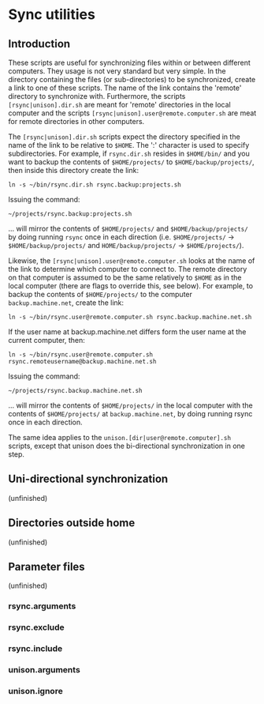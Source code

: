 Sync utilities
==============

Introduction
------------

These scripts are useful for synchronizing files within or between different computers. They usage is not very standard but very simple. In the directory containing the files (or sub-directories) to be synchronized, create a link to one of these scripts. The name of the link contains the 'remote' directory to synchronize with. Furthermore, the scripts `[rsync|unison].dir.sh` are meant for 'remote' directories in the local computer and the scripts `[rsync|unison].user@remote.computer.sh` are meat for remote directories in other computers.

The `[rsync|unison].dir.sh` scripts expect the directory specified in the name of the link to be relative to `$HOME`. The ':' character is used to specify subdirectories. For example, if `rsync.dir.sh` resides in `$HOME/bin/` and you want to backup the contents of `$HOME/projects/` to `$HOME/backup/projects/`, then inside this directory create the link:

`ln -s ~/bin/rsync.dir.sh rsync.backup:projects.sh`

Issuing the command:

`~/projects/rsync.backup:projects.sh`

... will mirror the contents of `$HOME/projects/` and `$HOME/backup/projects/` by doing running `rsync` once in each direction (i.e. `$HOME/projects/` -> `$HOME/backup/projects/` and `HOME/backup/projects/` -> `$HOME/projects/`).

Likewise, the `[rsync|unison].user@remote.computer.sh` looks at the name of the link to determine which computer to connect to. The remote directory on that computer is assumed to be the same relatively to `$HOME` as in the local computer (there are flags to override this, see below). For example, to backup the contents of `$HOME/projects/` to the computer `backup.machine.net`, create the link:

`ln -s ~/bin/rsync.user@remote.computer.sh rsync.backup.machine.net.sh`

If the user name at backup.machine.net differs form the user name at the current computer, then:

`ln -s ~/bin/rsync.user@remote.computer.sh rsync.remoteusername@backup.machine.net.sh`

Issuing the command:

`~/projects/rsync.backup.machine.net.sh`

... will mirror the contents of `$HOME/projects/` in the local computer with the contents of `$HOME/projects/` at `backup.machine.net`, by doing running rsync once in each direction.

The same idea applies to the `unison.[dir|user@remote.computer].sh` scripts, except that unison does the bi-directional synchronization in one step.


Uni-directional synchronization
-------------------------------

(unfinished)


Directories outside home
------------------------

(unfinished)


Parameter files
---------------

(unfinished)

### rsync.arguments

### rsync.exclude

### rsync.include

### unison.arguments

### unison.ignore


